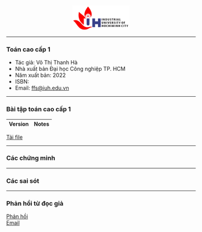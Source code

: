 <p align="center">
  <img width="30%" src="figures/iuh.png">
</p>

-----

### Toán cao cấp 1
- Tác giả: Võ Thị Thanh Hà
- Nhà xuất bản Đại học Công nghiệp TP. HCM
- Năm xuất bản: 2022
- ISBN: 
- Email: ffs@iuh.edu.vn

-----

### Bài tập toán cao cấp 1
|Version           | Notes |
|------------------|-------|
[Tải file ](https://github.com/khoacoban/toancaocap1/raw/main/Bai_Tap_Toan_CC_1.pdf)

-----

### Các chứng minh

-----

### Các sai sót

-----

### Phản hồi từ đọc giả
[Phản hồi](https://github.com/khoacoban/toancaocap1/issues)\
[Email ](mailto:ffs@iuh.edu.vn)
